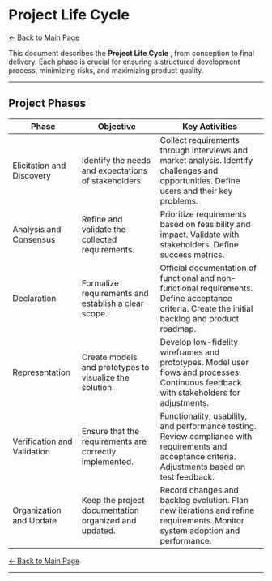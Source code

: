 # Project Life Cycle

[← Back to Main Page](../../index.md)

This document describes the  **Project Life Cycle** , from conception to final delivery. Each phase is crucial for ensuring a structured development process, minimizing risks, and maximizing product quality.

---

## Project Phases

| Phase                       | Objective                                               | Key Activities                                                                                                                                      |
| --------------------------- | ------------------------------------------------------- | --------------------------------------------------------------------------------------------------------------------------------------------------- |
| Elicitation and Discovery   | Identify the needs and expectations of stakeholders.    | Collect requirements through interviews and market analysis. Identify challenges and opportunities. Define users and their key problems.            |
| Analysis and Consensus      | Refine and validate the collected requirements.         | Prioritize requirements based on feasibility and impact. Validate with stakeholders. Define success metrics.                                        |
| Declaration                 | Formalize requirements and establish a clear scope.     | Official documentation of functional and non-functional requirements. Define acceptance criteria. Create the initial backlog and product roadmap.   |
| Representation              | Create models and prototypes to visualize the solution. | Develop low-fidelity wireframes and prototypes. Model user flows and processes. Continuous feedback with stakeholders for adjustments.              |
| Verification and Validation | Ensure that the requirements are correctly implemented. | Functionality, usability, and performance testing. Review compliance with requirements and acceptance criteria. Adjustments based on test feedback. |
| Organization and Update     | Keep the project documentation organized and updated.   | Record changes and backlog evolution. Plan new iterations and refine requirements. Monitor system adoption and performance.                         |



[← Back to Main Page](../../index.md)

---

|  |  |  |  |
| - | - | - | - |
